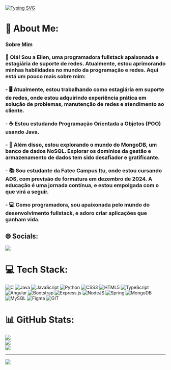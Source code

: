 [![Typing SVG](https://readme-typing-svg.herokuapp.com/?color=DDA0DD&size=35&center=true&vCenter=true&width=1000&lines=HELLO,+Be+Welcome!+:%29)](https://git.io/typing-svg)

# 💫 About Me:
### Sobre Mim<br><br>👋 Olá! Sou a Ellen, uma programadora fullstack apaixonada e estagiária de suporte de redes. Atualmente, estou aprimorando minhas habilidades no mundo da programação e redes. Aqui está um pouco mais sobre mim:<br><br>- 🖥️ Atualmente, estou trabalhando como estagiária em suporte de redes, onde estou adquirindo experiência prática em solução de problemas, manutenção de redes e atendimento ao cliente.<br><br>- ☕ Estou estudando Programação Orientada a Objetos (POO) usando Java.<br><br>- 🍃 Além disso, estou explorando o mundo do MongoDB, um banco de dados NoSQL. Explorar os domínios da gestão e armazenamento de dados tem sido desafiador e gratificante.<br><br>- 📚 Sou estudante da Fatec Campus Itu, onde estou cursando ADS, com previsão de formatura em dezembro de 2024. A educação é uma jornada contínua, e estou empolgada com o que virá a seguir.<br><br>- 💻 Como programadora, sou apaixonada pelo mundo do desenvolvimento fullstack, e adoro criar aplicações que ganham vida.<br>


## 🌐 Socials:
<a href="https://www.linkedin.com/in/ellen-de-oliveira-pereira-4509321b9/" target="_blank"><img src="https://img.shields.io/badge/-LinkedIn-%230077B5?style=for-the-badge&logo=linkedin&logoColor=white" target="_blank"></a>

# 💻 Tech Stack:
![C](https://img.shields.io/badge/c-%2300599C.svg?style=for-the-badge&logo=c&logoColor=white) ![Java](https://img.shields.io/badge/java-%23ED8B00.svg?style=for-the-badge&logo=java&logoColor=white) ![JavaScript](https://img.shields.io/badge/javascript-%23323330.svg?style=for-the-badge&logo=javascript&logoColor=%23F7DF1E) ![Python](https://img.shields.io/badge/python-3670A0?style=for-the-badge&logo=python&logoColor=ffdd54) ![CSS3](https://img.shields.io/badge/css3-%231572B6.svg?style=for-the-badge&logo=css3&logoColor=white) ![HTML5](https://img.shields.io/badge/html5-%23E34F26.svg?style=for-the-badge&logo=html5&logoColor=white) ![TypeScript](https://img.shields.io/badge/typescript-%23007ACC.svg?style=for-the-badge&logo=typescript&logoColor=white) ![Angular](https://img.shields.io/badge/angular-%23DD0031.svg?style=for-the-badge&logo=angular&logoColor=white) ![Bootstrap](https://img.shields.io/badge/bootstrap-%23563D7C.svg?style=for-the-badge&logo=bootstrap&logoColor=white) ![Express.js](https://img.shields.io/badge/express.js-%23404d59.svg?style=for-the-badge&logo=express&logoColor=%2361DAFB) ![NodeJS](https://img.shields.io/badge/node.js-6DA55F?style=for-the-badge&logo=node.js&logoColor=white) ![Spring](https://img.shields.io/badge/spring-%236DB33F.svg?style=for-the-badge&logo=spring&logoColor=white) ![MongoDB](https://img.shields.io/badge/MongoDB-%234ea94b.svg?style=for-the-badge&logo=mongodb&logoColor=white) ![MySQL](https://img.shields.io/badge/mysql-%2300f.svg?style=for-the-badge&logo=mysql&logoColor=white) 	![Figma](https://img.shields.io/badge/figma-%23F24E1E.svg?style=for-the-badge&logo=figma&logoColor=white) ![GIT](https://img.shields.io/badge/Git-fc6d26?style=for-the-badge&logo=git&logoColor=white)
# 📊 GitHub Stats:
![](https://github-readme-stats.vercel.app/api?username=ellenolv&theme=midnight-purple&hide_border=true&include_all_commits=false&count_private=true)<br/>
![](https://github-readme-streak-stats.herokuapp.com/?user=ellenolv&theme=midnight-purple&hide_border=true)<br/>
![](https://github-readme-stats.vercel.app/api/top-langs/?username=ellenolv&theme=midnight-purple&hide_border=true&include_all_commits=false&count_private=true&layout=compact)

---
[![](https://visitcount.itsvg.in/api?id=ellenolv&icon=0&color=6)](https://visitcount.itsvg.in)

<!-- Proudly created with GPRM ( https://gprm.itsvg.in ) -->
